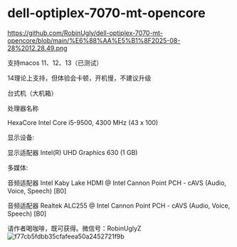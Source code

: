 # dell-optiplex-7070-mt-opencore
https://github.com/RobinUgly/dell-optiplex-7070-mt-opencore/blob/main/%E6%88%AA%E5%B1%8F2025-08-28%2012.28.49.png

支持macos 11、12、13（已测试）

14理论上支持，但体验会卡顿，开机慢，不建议升级

台式机（大机箱）

处理器名称 

HexaCore Intel Core i5-9500, 4300 MHz (43 x 100)

显示设备:
  
  显示适配器 Intel(R) UHD Graphics 630 (1 GB)
  
多媒体:
  
  音频适配器 Intel Kaby Lake HDMI @ Intel Cannon Point PCH - cAVS (Audio, Voice, Speech) [B0]
  
  音频适配器 Realtek ALC255 @ Intel Cannon Point PCH - cAVS (Audio, Voice, Speech) [B0]


  请作者喝咖啡，既可获得。微信号：RobinUglyZ
  ![f77cb5fdbb35cfafeea50a2452721f9b](https://github.com/RobinUgly/dell-optiplex-7070-mt-opencore/assets/47319870/7d81e95e-1c48-4f75-9ceb-c82dbee3c6f6)
